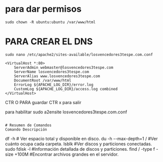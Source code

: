 # para dar permisos 
```
sudo chown -R ubuntu:ubuntu /var/www/html
```

# PARA CREAR EL DNS
```
sudo nano /etc/apache2/sites-available/losvencedores3tespe.com.conf
```
```
<VirtualHost *:80>
    ServerAdmin webmaster@losvencedores3tespe.com
    ServerName losvencedores3tespe.com
    ServerAlias www.losvencedores3tespe.com
    DocumentRoot /var/www/html
    ErrorLog ${APACHE_LOG_DIR}/error.log
    CustomLog ${APACHE_LOG_DIR}/access.log combined
</VirtualHost>

```

CTR O  PARA guardar
CTR x para salir

para habilitar
sudo a2ensite losvencedores3tespe.com.conf
```

# Resumen de Comandos
Comando	Descripción
```
df -h	# Ver espacio total y disponible en disco.
du -h --max-depth=1 /	#Ver cuánto ocupa cada carpeta.
lsblk	#Ver discos y particiones conectadas.
sudo fdisk -l	#Información detallada de discos y particiones.
find / -type f -size +100M	#Encontrar archivos grandes en el servidor.
```
